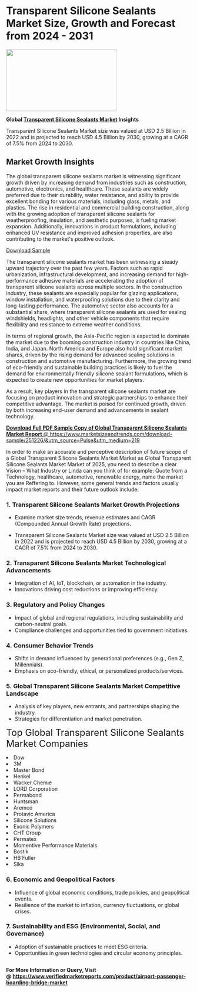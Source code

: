 <H1>Transparent Silicone Sealants Market Size, Growth and Forecast from 2024 - 2031</H1><img class="aligncenter size-medium wp-image-584254" src="https://thirdeyenews.in/wp-content/uploads/2024/09/Global-Market-Research-300x168.jpeg" alt="" width="300" height="168" /><p><strong>Global&nbsp;<a href="https://www.marketsizeandtrends.com/download-sample/251226/&amp;utm_source=Pulse&amp;utm_medium=219">Transparent Silicone Sealants Market</a> Insights</strong></p><p>Transparent Silicone Sealants Market size was valued at USD 2.5 Billion in 2022 and is projected to reach USD 4.5 Billion by 2030, growing at a CAGR of 7.5% from 2024 to 2030.</p><p><h2>Market Growth Insights</h2> <p>The global transparent silicone sealants market is witnessing significant growth driven by increasing demand from industries such as construction, automotive, electronics, and healthcare. These sealants are widely preferred due to their durability, water resistance, and ability to provide excellent bonding for various materials, including glass, metals, and plastics. The rise in residential and commercial building construction, along with the growing adoption of transparent silicone sealants for weatherproofing, insulation, and aesthetic purposes, is fueling market expansion. Additionally, innovations in product formulations, including enhanced UV resistance and improved adhesion properties, are also contributing to the market's positive outlook.</p> <p><a href="download_sample_link_here">Download Sample</a></p> <p>The transparent silicone sealants market has been witnessing a steady upward trajectory over the past few years. Factors such as rapid urbanization, infrastructural development, and increasing demand for high-performance adhesive materials are accelerating the adoption of transparent silicone sealants across multiple sectors. In the construction industry, these sealants are especially popular for glazing applications, window installation, and waterproofing solutions due to their clarity and long-lasting performance. The automotive sector also accounts for a substantial share, where transparent silicone sealants are used for sealing windshields, headlights, and other vehicle components that require flexibility and resistance to extreme weather conditions.</p> <p>In terms of regional growth, the Asia-Pacific region is expected to dominate the market due to the booming construction industry in countries like China, India, and Japan. North America and Europe also hold significant market shares, driven by the rising demand for advanced sealing solutions in construction and automotive manufacturing. Furthermore, the growing trend of eco-friendly and sustainable building practices is likely to fuel the demand for environmentally friendly silicone sealant formulations, which is expected to create new opportunities for market players.</p> <p>As a result, key players in the transparent silicone sealants market are focusing on product innovation and strategic partnerships to enhance their competitive advantage. The market is poised for continued growth, driven by both increasing end-user demand and advancements in sealant technology.</p> <p><a href="get_more_info_link_here"></p><p><span class=""><strong>Download Full PDF Sample Copy of Global Transparent Silicone Sealants Market Report</strong> @ <a href="https://www.marketsizeandtrends.com/download-sample/251226/&amp;utm_source=Pulse&amp;utm_medium=219" target="_blank">https://www.marketsizeandtrends.com/download-sample/251226/&amp;utm_source=Pulse&amp;utm_medium=219</a></span></p><p>In order to make an accurate and perceptive description of future scope of a Global&nbsp;Transparent Silicone Sealants Market Market as Global&nbsp;Transparent Silicone Sealants Market Market of 2025, you need to describe a clear Vision &ndash; What Industry or Linda can you think of for example: Quote from a Technology, healthcare, automotive, renewable energy, name the market you are Reffering to. However, some general trends and factors usually impact market reports and their future outlook include:</p><h3>1.&nbsp;<strong>Transparent Silicone Sealants Market Growth Projections</strong></h3><ul><li>Examine market size trends, revenue estimates and CAGR (Compounded Annual Growth Rate) projections.</li><li><p>Transparent Silicone Sealants Market size was valued at USD 2.5 Billion in 2022 and is projected to reach USD 4.5 Billion by 2030, growing at a CAGR of 7.5% from 2024 to 2030.</p></li></ul><h3>2.&nbsp;<strong>Transparent Silicone Sealants Market Technological Advancements</strong></h3><ul><li>Integration of AI, IoT, blockchain, or automation in the industry.</li><li>Innovations driving cost reductions or improving efficiency.</li></ul><h3>3.&nbsp;<strong>Regulatory and Policy Changes</strong></h3><ul><li>Impact of global and regional regulations, including sustainability and carbon-neutral goals.</li><li>Compliance challenges and opportunities tied to government initiatives.</li></ul><h3>4.&nbsp;<strong>Consumer Behavior Trends</strong></h3><ul><li>Shifts in demand influenced by generational preferences (e.g., Gen Z, Millennials).</li><li>Emphasis on eco-friendly, ethical, or personalized products/services.</li></ul><h3>5.&nbsp;<strong>Global Transparent Silicone Sealants Market Competitive Landscape</strong></h3><ul><li>Analysis of key players, new entrants, and partnerships shaping the industry.</li><li>Strategies for differentiation and market penetration.</li></ul><p data-pm-slice="1 1 []"><span style="color: inherit; font-family: inherit; font-size: 25px;">Top Global Transparent Silicone Sealants Market Companies</span></p><div class="" data-test-id=""><p><li>Dow</li><li> 3M</li><li> Master Bond</li><li> Henkel</li><li> Wacker Chemie</li><li> LORD Corporation</li><li> Permabond</li><li> Huntsman</li><li> Aremco</li><li> Protavic America</li><li> Silicone Solutions</li><li> Exonic Polymers</li><li> CHT Group</li><li> Permatex</li><li> Momentive Performance Materials</li><li> Bostik</li><li> HB Fuller</li><li> Sika</li></p></div><h3>6.&nbsp;<strong>Economic and Geopolitical Factors</strong></h3><ul><li>Influence of global economic conditions, trade policies, and geopolitical events.</li><li>Resilience of the market to inflation, currency fluctuations, or global crises.</li></ul><h3>7.&nbsp;<strong>Sustainability and ESG (Environmental, Social, and Governance)</strong></h3><ul><li>Adoption of sustainable practices to meet ESG criteria.</li><li>Opportunities in green technologies and circular economy principles.</li></ul><h2><strong style="font-size: 14px;">For More Information or Query, Visit @&nbsp;</strong><a style="background-color: #ffffff; font-size: 14px;" href="https://www.marketsizeandtrends.com/report/transparent-silicone-sealants-market/" target="_blank">https://www.verifiedmarketreports.com/product/airport-passenger-boarding-bridge-market</a></h2>
